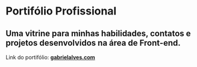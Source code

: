 # Portifólio Profissional

## Uma vitrine para minhas habilidades, contatos e projetos desenvolvidos na área de Front-end.

Link do portifólio: **[gabrielalves.com](gabrielalves.com)**